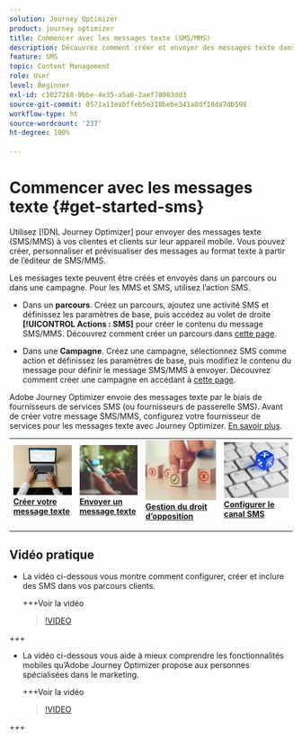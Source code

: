 ```yaml
---
solution: Journey Optimizer
product: journey optimizer
title: Commencer avec les messages texte (SMS/MMS)
description: Découvrez comment créer et envoyer des messages texte dans Journey Optimizer.
feature: SMS
topic: Content Management
role: User
level: Beginner
exl-id: c1027268-0bbe-4e35-a5a6-2aef78083dd3
source-git-commit: 0571a11eabffeb5e318bebe341a8df18da7db598
workflow-type: ht
source-wordcount: '237'
ht-degree: 100%

---
```


# Commencer avec les messages texte {#get-started-sms}

Utilisez [!DNL Journey Optimizer] pour envoyer des messages texte (SMS/MMS) à vos clientes et clients sur leur appareil mobile. Vous pouvez créer, personnaliser et prévisualiser des messages au format texte à partir de l’éditeur de SMS/MMS.

Les messages texte peuvent être créés et envoyés dans un parcours ou dans une campagne. Pour les MMS et SMS, utilisez l’action SMS.

* Dans un **parcours**. Créez un parcours, ajoutez une activité SMS et définissez les paramètres de base, puis accédez au volet de droite **[!UICONTROL Actions : SMS]** pour créer le contenu du message SMS/MMS. Découvrez comment créer un parcours dans [cette page](../building-journeys/journey-gs.md).

* Dans une **Campagne**. Créez une campagne, sélectionnez SMS comme action et définissez les paramètres de base, puis modifiez le contenu du message pour définir le message SMS/MMS à envoyer. Découvrez comment créer une campagne en accédant à [cette page](../campaigns/create-campaign.md#configure).

Adobe Journey Optimizer envoie des messages texte par le biais de fournisseurs de services SMS (ou fournisseurs de passerelle SMS). Avant de créer votre message SMS/MMS, configurez votre fournisseur de services pour les messages texte avec Journey Optimizer. [En savoir plus](sms-configuration.md).

<table style="table-layout:fixed"><tr style="border: 0;">
<td>
<a href="create-sms.md">
<img alt="Prospect" src="../assets/do-not-localize/sms-create.jpeg">
</a>
<div><a href="create-sms.md"><strong>Créer votre message texte</strong>
</div>
<p>
</td>
<td>
<a href="send-sms.md">
<img alt="Peu fréquent" src="../assets/do-not-localize/sms-sending.jpg">
</a>
<div>
<a href="send-sms.md"><strong>Envoyer un message texte</strong></a>
</div>
<p></td>
<td>
<a href="sms-opt-out.md">
<img alt="Validation" src="../assets/do-not-localize/sms-opt-out.jpg">
</a>
<div>
<a href="sms-opt-out.md"><strong>Gestion du droit d’opposition</strong></a>
</div>
<p>
</td>
<td>
<a href="sms-configuration.md">
<img alt="Validation" src="../assets/do-not-localize/sms-config.jpg">
</a>
<div>
<a href="sms-configuration.md"><strong>Configurer le canal SMS</strong></a>
</div>
<p>
</td>
</tr></table>

## Vidéo pratique

* La vidéo ci-dessous vous montre comment configurer, créer et inclure des SMS dans vos parcours clients.

  +++Voir la vidéo

  >[!VIDEO](https://video.tv.adobe.com/v/3420509?learn=on)

+++

* La vidéo ci-dessous vous aide à mieux comprendre les fonctionnalités mobiles qu’Adobe Journey Optimizer propose aux personnes spécialisées dans le marketing.


  +++Voir la vidéo

  >[!VIDEO](https://video.tv.adobe.com/v/3426021?quality=12&learn=on)

+++
